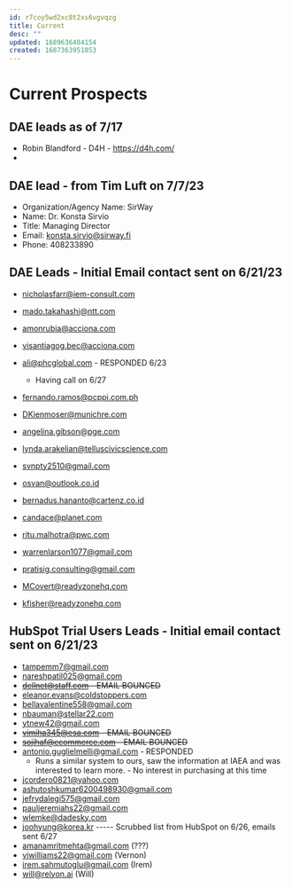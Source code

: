 ```yaml
---
id: r7coy5wd2xc8t2xs6vgvqzg
title: Current
desc: ""
updated: 1689636484154
created: 1687363951053
---
```


# Current Prospects

## DAE leads as of 7/17

- Robin Blandford - D4H - https://d4h.com/
-

## DAE lead - from Tim Luft on 7/7/23

- Organization/Agency Name: SirWay
- Name: Dr. Konsta Sirvio
- Title: Managing Director
- Email: konsta.sirvio@sirway.fi
- Phone: 408233890

## DAE Leads - Initial Email contact sent on 6/21/23

- nicholasfarr@iem-consult.com
- mado.takahashi@ntt.com
- amonrubia@acciona.com
- visantiagog.bec@acciona.com

- ali@phcglobal.com - RESPONDED 6/23
  - Having call on 6/27
- fernando.ramos@pcppi.com.ph
- DKienmoser@munichre.com
- angelina.gibson@pge.com
- lynda.arakelian@telluscivicscience.com
- svnpty2510@gmail.com
- osvan@outlook.co.id
- bernadus.hananto@cartenz.co.id
- candace@planet.com
- ritu.malhotra@pwc.com
- warrenlarson1077@gmail.com
- pratisig.consulting@gmail.com
- MCovert@readyzonehq.com
- kfisher@readyzonehq.com

## HubSpot Trial Users Leads - Initial email contact sent on 6/21/23

- tampemm7@gmail.com
- nareshpatil025@gmail.com
- ~~dellnet@staff.com - EMAIL BOUNCED~~
- eleanor.evans@coldstoppers.com
- bellavalentine558@gmail.com
- nbauman@stellar22.com
- ytnew42@gmail.com
- ~~vimiha345@esa.com - EMAIL BOUNCED~~
- ~~sojihaf@ecommerce.com - EMAIL BOUNCED~~
- antonio.guglielmelli@gmail.com - RESPONDED
  - Runs a similar system to ours, saw the information at IAEA and was interested to learn more. - No interest in purchasing at this time
- jcordero0821@yahoo.com
- ashutoshkumar6200498930@gmail.com
- jefrydalegi575@gmail.com
- pauljeremiahs22@gmail.com
- wlemke@dadesky.com
- joohyung@korea.kr
  ----- Scrubbed list from HubSpot on 6/26, emails sent 6/27
- amanamritmehta@gmail.com (???)
- vjwilliams22@gmail.com (Vernon)
- irem.sahmutoglu@gmail.com (Irem)
- will@relyon.ai (Will)
